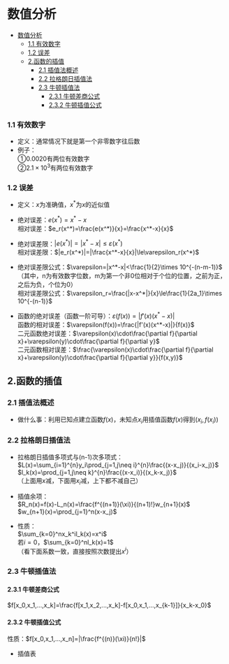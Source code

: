 # 数值分析
- [数值分析](#数值分析)
    - [1.1 有效数字](#11-有效数字)
    - [1.2 误差](#12-误差)
  - [2.函数的插值](#2函数的插值)
    - [2.1 插值法概述](#21-插值法概述)
    - [2.2 拉格朗日插值法](#22-拉格朗日插值法)
    - [2.3 牛顿插值法](#23-牛顿插值法)
      - [2.3.1 牛顿差商公式](#231-牛顿差商公式)
      - [2.3.2 牛顿插值公式](#232-牛顿插值公式)
### 1.1 有效数字
* 定义：通常情况下就是第一个非零数字往后数
* 例子：  
  ①$0.0020$有两位有效数字  
  ②$2.1\times10^3$有两位有效数字   

### 1.2 误差
* 定义：$x$为准确值，$x^*$为$x$的近似值
* 绝对误差：$e(x^*)=x^*-x$  
   相对误差：$e_r(x^*)=\frac{e(x^*)}{x}=\frac{x^*-x}{x}$

* 绝对误差限：$|e(x^*)|=|x^*-x|\le\varepsilon(x^*)$  
  相对误差限：$|e_r(x^*)|=|\frac{x^*-x}{x}|\le\varepsilon_r(x^*)$  

* 绝对误差限公式：$\varepsilon=|x^*-x|<\frac{1}{2}\times 10^{-(n-m-1)}$  
  （其中，n为有效数字位数，m为第一个非0位相对于个位的位置，之前为正，之后为负，个位为0）  
  相对误差限公式：$\varepsilon_r=\frac{|x-x^*|}{x}\le\frac{1}{2a_1}\times 10^{-(n-1)}$

* 函数的绝对误差（函数一阶可导）：$\varepsilon(f(x))=|f'(x)(x^*-x)|$  
  函数的相对误差：$\varepsilon(f(x))=\frac{|f'(x)(x^*-x)|}{f(x)}$   
  二元函数绝对误差：$\varepsilon(x)\cdot\frac{\partial f}{\partial x}+\varepsilon(y)\cdot\frac{\partial f}{\partial y}$    
  二元函数相对误差：$\frac{\varepsilon(x)\cdot\frac{\partial f}{\partial x}+\varepsilon(y)\cdot\frac{\partial f}{\partial y}}{f(x,y)}$ 

## 2.函数的插值
### 2.1 插值法概述
* 做什么事：利用已知点建立函数$f(x)$，未知点$x_i$用插值函数$f(x)$得到$(x_i,f(x_i))$

### 2.2 拉格朗日插值法
* 拉格朗日插值多项式与(n-1)次多项式：  
  $L(x)=\sum_{i=1}^{n}y_i\prod_{j=1,j\neq i}^{n}\frac{(x-x_j)}{(x_i-x_j)}$  
 $l_k(x)=\prod_{j=1,j\neq k}^{n}\frac{(x-x_i)}{(x_k-x_j)}$  
 （上面用$x$减，下面用$x_i$减，上下都不减自己）

* 插值余项：  
  $R_n(x)=f(x)-L_n(x)=\frac{f^{(n+1)}(\xi)}{(n+1)!}w_{n+1}(x)$   
  $w_{n+1}(x)=\prod_{j=1}^n(x-x_j)$

* 性质：  
  $\sum_{k=0}^nx_k^il_k(x)=x^i$  
  若$i=0$，$\sum_{k=0}^nl_k(x)=1$  
  （看下面系数一致，直接按照次数提出$x^i$）

###  2.3 牛顿插值法
#### 2.3.1 牛顿差商公式
$f[x_0,x_1,...,x_k]=\frac{f[x_1,x_2,...,x_k]-f[x_0,x_1,...,x_{k-1}]}{x_k-x_0}$

#### 2.3.2 牛顿插值公式
性质：$f[x_0,x_1,...,x_n]=|\frac{f^{(n)}(\xi)}{n!}|$

* 插值表  

